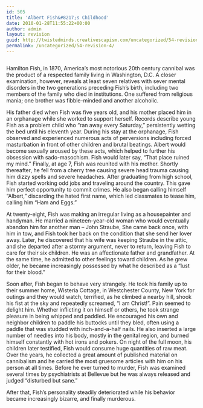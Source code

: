 ```yaml
---
id: 505
title: 'Albert Fish&#8217;s Childhood'
date: 2010-01-28T11:55:22+00:00
author: admin
layout: revision
guid: http://twistedminds.creativescapism.com/uncategorized/54-revision-4/
permalink: /uncategorized/54-revision-4/
---
```

<p class="dropcap-first">
  <img src="/wordpress/wp-content/gallery/albertfish/fish.jpg" class="left" alt="" />
</p>

Hamilton Fish, in 1870, America&#8217;s most notorious 20th century cannibal was the product of a respected family living in Washington, D.C. A closer examination, however, reveals at least seven relatives with sever mental disorders in the two generations preceding Fish&#8217;s birth, including two members of the family who died in institutions. One suffered from religious mania; one brother was fibble-minded and another alcoholic. 

His father died when Fish was five years old, and his mother placed him in an orphanage while she worked to support herself. Records describe young Fish as a problem child who &#8220;ran away every Saturday,&#8221; persistently wetting the bed until his eleventh year. During his stay at the orphanage, Fish observed and experienced numerous acts of perversions including forced masturbation in front of other children and brutal beatings. Albert would become sexually aroused by these acts, which helped to further his obsession with sado-masochism. Fish would later say, &#8220;That place ruined my mind.&#8221; Finally, at age 7, Fish was reunited with his mother. Shortly thereafter, he fell from a cherry tree causing severe head trauma causing him dizzy spells and severe headaches. After graduating from high school, Fish started working odd jobs and traveling around the country. This gave him perfect opportunity to commit crimes. He also began calling himself &#8220;Albert,&#8221; discarding the hated first name, which led classmates to tease him, calling him &#8220;Ham and Eggs.&#8221;

At twenty-eight, Fish was making an irregular living as a housepainter and handyman. He married a nineteen-year-old woman who would eventually abandon him for another man &#8211; John Straube, She came back once, with him in tow, and Fish took her back on the condition that she send her lover away. Later, he discovered that his wife was keeping Straube in the attic, and she departed after a stormy argument, never to return, leaving Fish to care for their six children. He was an affectionate father and grandfather. At the same time, he admitted to other feelings toward children. As he grew older, he became increasingly possessed by what he described as a &#8220;lust for their blood.&#8221; 

Soon after, Fish began to behave very strangely. He took his family up to their summer home, Wisteria Cottage, in Westchester County, New York for outings and they would watch, terrified, as he climbed a nearby hill, shook his fist at the sky and repeatedly screamed, &#8220;I am Christ!&#8221;. Pain seemed to delight him. Whether inflicting it on himself or others, he took strange pleasure in being whipped and paddled. He encouraged his own and neighbor children to paddle his buttocks until they bled, often using a paddle that was studded with inch-and-a-half nails. He also inserted a large number of needles into his body, mostly in the genital region, and burned himself constantly with hot irons and pokers. On night of the full moon, his children later testified, Fish would consume huge quantities of raw meat. Over the years, he collected a great amount of published material on cannibalism and he carried the most gruesome articles with him on his person at all times. Before he ever turned to murder, Fish was examined several times by psychiatrists at Bellevue but he was always released and judged &#8220;disturbed but sane.&#8221;

After that, Fish&#8217;s personality steadily deteriorated while his behavior became increasingly bizarre, and finally murderous.